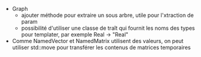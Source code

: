 - Graph
    - ajouter méthode pour extraire un sous arbre, utile pour l'xtraction de param
    - possibilité d'utiliser une classe de traît qui fournit les noms des types pour templater, par exemple Real -> "Real"
- Comme NamedVector et NamedMatrix utilisent des valeurs, on peut utiliser std::move pour transférer les contenus de matrices temporaires
